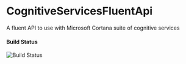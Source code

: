 # CognitiveServicesFluentApi
A fluent API to use with Microsoft Cortana suite of cognitive services


#### Build Status
![Build Status](https://glav.visualstudio.com/_apis/public/build/definitions/ce515890-8bbd-414a-8432-78aacd311745/34/badge)
